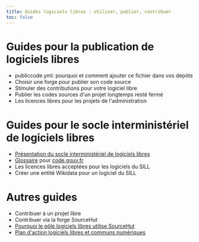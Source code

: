 ```yaml
---
title: Guides logiciels libres : utiliser, publier, contribuer
toc: false
---
```


# Guides pour la publication de logiciels libres

- publiccode.yml: pourquoi et comment ajouter ce fichier dans vos
  dépôts
- Choisir une forge pour publier son code source
- Stimuler des contributions pour votre logiciel libre
- Publier les codes sources d'un projet longtemps resté fermé
- Les licences libres pour les projets de l'administration

# Guides pour le socle interministériel de logiciels libres

- [Présentation du socle interministériel de logiciels libres](sill.md)
- [Glossaire](glossary.fr.md) pour [code.gouv.fr](https://code.gouv.fr)
- Les licences libres acceptées pour les logiciels du SILL
- Créer une entité Wikidata pour un logiciel du SILL

# Autres guides

- Contribuer à un projet libre
- Contribuer via la forge SourceHut
- [Pourquoi le pôle logiciels libres utilise SourceHut](pourquoi-sourcehut.md)
- [Plan d'action logiciels libres et communs numériques](plan-action-logiciels-libres-communs-numeriques.md)
